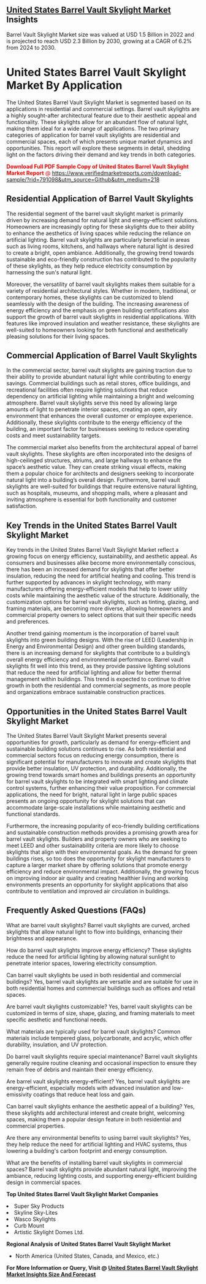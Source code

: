 <h2><a href="https://www.verifiedmarketreports.com/download-sample/?rid=791098&amp;utm_source=Github&amp;utm_medium=218" target="_blank">United States Barrel Vault Skylight Market</a> Insights</h2><p>Barrel Vault Skylight Market size was valued at USD 1.5 Billion in 2022 and is projected to reach USD 2.3 Billion by 2030, growing at a CAGR of 6.2% from 2024 to 2030.</p><p><h1>United States Barrel Vault Skylight Market By Application</h1> <p>The United States Barrel Vault Skylight Market is segmented based on its applications in residential and commercial settings. Barrel vault skylights are a highly sought-after architectural feature due to their aesthetic appeal and functionality. These skylights allow for an abundant flow of natural light, making them ideal for a wide range of applications. The two primary categories of application for barrel vault skylights are residential and commercial spaces, each of which presents unique market dynamics and opportunities. This report will explore these segments in detail, shedding light on the factors driving their demand and key trends in both categories. <p><span class=""><span style="color: #ff0000;"><strong>Download Full PDF Sample Copy of United States Barrel Vault Skylight Market Report</strong> @ </span><a href="https://www.verifiedmarketreports.com/download-sample/?rid=791098&amp;utm_source=Github&amp;utm_medium=218" target="_blank">https://www.verifiedmarketreports.com/download-sample/?rid=791098&amp;utm_source=Github&amp;utm_medium=218</a></span></p></p> <h2>Residential Application of Barrel Vault Skylights</h2> <p>The residential segment of the barrel vault skylight market is primarily driven by increasing demand for natural light and energy-efficient solutions. Homeowners are increasingly opting for these skylights due to their ability to enhance the aesthetics of living spaces while reducing the reliance on artificial lighting. Barrel vault skylights are particularly beneficial in areas such as living rooms, kitchens, and hallways where natural light is desired to create a bright, open ambiance. Additionally, the growing trend towards sustainable and eco-friendly construction has contributed to the popularity of these skylights, as they help reduce electricity consumption by harnessing the sun's natural light.</p> <p>Moreover, the versatility of barrel vault skylights makes them suitable for a variety of residential architectural styles. Whether in modern, traditional, or contemporary homes, these skylights can be customized to blend seamlessly with the design of the building. The increasing awareness of energy efficiency and the emphasis on green building certifications also support the growth of barrel vault skylights in residential applications. With features like improved insulation and weather resistance, these skylights are well-suited to homeowners looking for both functional and aesthetically pleasing solutions for their living spaces.</p> <h2>Commercial Application of Barrel Vault Skylights</h2> <p>In the commercial sector, barrel vault skylights are gaining traction due to their ability to provide abundant natural light while contributing to energy savings. Commercial buildings such as retail stores, office buildings, and recreational facilities often require lighting solutions that reduce dependency on artificial lighting while maintaining a bright and welcoming atmosphere. Barrel vault skylights serve this need by allowing large amounts of light to penetrate interior spaces, creating an open, airy environment that enhances the overall customer or employee experience. Additionally, these skylights contribute to the energy efficiency of the building, an important factor for businesses seeking to reduce operating costs and meet sustainability targets.</p> <p>The commercial market also benefits from the architectural appeal of barrel vault skylights. These skylights are often incorporated into the designs of high-ceilinged structures, atriums, and large hallways to enhance the space’s aesthetic value. They can create striking visual effects, making them a popular choice for architects and designers seeking to incorporate natural light into a building’s overall design. Furthermore, barrel vault skylights are well-suited for buildings that require extensive natural lighting, such as hospitals, museums, and shopping malls, where a pleasant and inviting atmosphere is essential for both functionality and customer satisfaction.</p> <h2>Key Trends in the United States Barrel Vault Skylight Market</h2> <p>Key trends in the United States Barrel Vault Skylight Market reflect a growing focus on energy efficiency, sustainability, and aesthetic appeal. As consumers and businesses alike become more environmentally conscious, there has been an increased demand for skylights that offer better insulation, reducing the need for artificial heating and cooling. This trend is further supported by advances in skylight technology, with many manufacturers offering energy-efficient models that help to lower utility costs while maintaining the aesthetic value of the structure. Additionally, the customization options for barrel vault skylights, such as tinting, glazing, and framing materials, are becoming more diverse, allowing homeowners and commercial property owners to select options that suit their specific needs and preferences.</p> <p>Another trend gaining momentum is the incorporation of barrel vault skylights into green building designs. With the rise of LEED (Leadership in Energy and Environmental Design) and other green building standards, there is an increasing demand for skylights that contribute to a building’s overall energy efficiency and environmental performance. Barrel vault skylights fit well into this trend, as they provide passive lighting solutions that reduce the need for artificial lighting and allow for better thermal management within buildings. This trend is expected to continue to drive growth in both the residential and commercial segments, as more people and organizations embrace sustainable construction practices.</p> <h2>Opportunities in the United States Barrel Vault Skylight Market</h2> <p>The United States Barrel Vault Skylight Market presents several opportunities for growth, particularly as demand for energy-efficient and sustainable building solutions continues to rise. As both residential and commercial sectors focus on reducing energy consumption, there is significant potential for manufacturers to innovate and create skylights that provide better insulation, UV protection, and durability. Additionally, the growing trend towards smart homes and buildings presents an opportunity for barrel vault skylights to be integrated with smart lighting and climate control systems, further enhancing their value proposition. For commercial applications, the need for bright, natural light in large public spaces presents an ongoing opportunity for skylight solutions that can accommodate large-scale installations while maintaining aesthetic and functional standards.</p> <p>Furthermore, the increasing popularity of eco-friendly building certifications and sustainable construction methods provides a promising growth area for barrel vault skylights. Builders and property owners who are seeking to meet LEED and other sustainability criteria are more likely to choose skylights that align with their environmental goals. As the demand for green buildings rises, so too does the opportunity for skylight manufacturers to capture a larger market share by offering solutions that promote energy efficiency and reduce environmental impact. Additionally, the growing focus on improving indoor air quality and creating healthier living and working environments presents an opportunity for skylight applications that also contribute to ventilation and improved air circulation in buildings.</p> <h2>Frequently Asked Questions (FAQs)</h2> <p>What are barrel vault skylights? Barrel vault skylights are curved, arched skylights that allow natural light to flow into buildings, enhancing their brightness and appearance.</p> <p>How do barrel vault skylights improve energy efficiency? These skylights reduce the need for artificial lighting by allowing natural sunlight to penetrate interior spaces, lowering electricity consumption.</p> <p>Can barrel vault skylights be used in both residential and commercial buildings? Yes, barrel vault skylights are versatile and are suitable for use in both residential homes and commercial buildings such as offices and retail spaces.</p> <p>Are barrel vault skylights customizable? Yes, barrel vault skylights can be customized in terms of size, shape, glazing, and framing materials to meet specific aesthetic and functional needs.</p> <p>What materials are typically used for barrel vault skylights? Common materials include tempered glass, polycarbonate, and acrylic, which offer durability, insulation, and UV protection.</p> <p>Do barrel vault skylights require special maintenance? Barrel vault skylights generally require routine cleaning and occasional inspection to ensure they remain free of debris and maintain their energy efficiency.</p> <p>Are barrel vault skylights energy-efficient? Yes, barrel vault skylights are energy-efficient, especially models with advanced insulation and low-emissivity coatings that reduce heat loss and gain.</p> <p>Can barrel vault skylights enhance the aesthetic appeal of a building? Yes, these skylights add architectural interest and create bright, welcoming spaces, making them a popular design feature in both residential and commercial properties.</p> <p>Are there any environmental benefits to using barrel vault skylights? Yes, they help reduce the need for artificial lighting and HVAC systems, thus lowering a building's carbon footprint and energy consumption.</p> <p>What are the benefits of installing barrel vault skylights in commercial spaces? Barrel vault skylights provide abundant natural light, improving the ambiance, reducing lighting costs, and supporting energy-efficient building design in commercial spaces.</p> </p><p><strong>Top United States Barrel Vault Skylight Market Companies</strong></p><div data-test-id=""><p><li>Super Sky Products</li><li> Skyline Sky-Lites</li><li> Wasco Skylights</li><li> Curb Mount</li><li> Artistic Skylight Domes Ltd.</li></p><div><strong>Regional Analysis of&nbsp;United States Barrel Vault Skylight Market</strong></div><ul><li dir="ltr"><p dir="ltr">North America&nbsp;(United States, Canada, and Mexico, etc.)</p></li></ul><p><strong>For More Information or Query, Visit @&nbsp;</strong><strong><a href="https://www.verifiedmarketreports.com/product/barrel-vault-skylight-market/?utm_source=Github&amp;utm_medium=218" target="_blank">United States Barrel Vault Skylight Market Insights Size And Forecast</a></strong></p></div>
